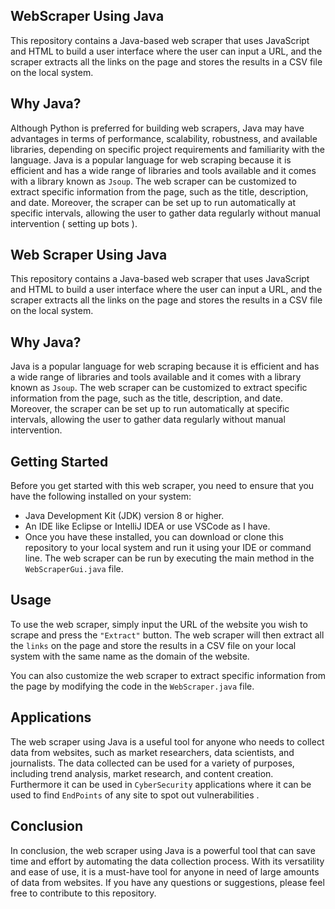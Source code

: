 ## WebScraper Using Java 
This repository contains a Java-based web scraper that uses JavaScript and HTML to build a user interface where the user can input a URL, and the scraper extracts all the links on the page and stores the results in a CSV file on the local system.

## Why Java?
Although Python is preferred for building web scrapers, Java may have advantages in terms of performance, scalability, robustness, and available libraries, depending on specific project requirements and familiarity with the language.
Java is a popular language for web scraping because it is efficient and has a wide range of libraries and tools available and it comes with a library known as `Jsoup`. The web scraper can be customized to extract specific information from the page, such as the title, description, and date. Moreover, the scraper can be set up to run automatically at specific intervals, allowing the user to gather data regularly without manual intervention ( setting up bots ).

## Web Scraper Using Java
This repository contains a Java-based web scraper that uses JavaScript and HTML to build a user interface where the user can input a URL, and the scraper extracts all the links on the page and stores the results in a CSV file on the local system.

## Why Java?
Java is a popular language for web scraping because it is efficient and has a wide range of libraries and tools available and it comes with a library known as `Jsoup`. The web scraper can be customized to extract specific information from the page, such as the title, description, and date. Moreover, the scraper can be set up to run automatically at specific intervals, allowing the user to gather data regularly without manual intervention.

## Getting Started
Before you get started with this web scraper, you need to ensure that you have the following installed on your system:

- Java Development Kit (JDK) version 8 or higher.
- An IDE like Eclipse or IntelliJ IDEA or use VSCode as I have.
- Once you have these installed, you can download or clone this repository to your local system and run it using your IDE or command line. The web scraper can be run by executing the main method in the `WebScraperGui.java` file.

## Usage
To use the web scraper, simply input the URL of the website you wish to scrape and press the `"Extract"` button. The web scraper will then extract all the `links` on the page and store the results in a CSV file on your local system with the same name as the domain of the website.

You can also customize the web scraper to extract specific information from the page by modifying the code in the `WebScraper.java` file.

## Applications
The web scraper using Java is a useful tool for anyone who needs to collect data from websites, such as market researchers, data scientists, and journalists. The data collected can be used for a variety of purposes, including trend analysis, market research, and content creation.
Furthermore it can be used in `CyberSecurity` applications where it can be used to find `EndPoints` of any site to spot out vulnerabilities .

## Conclusion
In conclusion, the web scraper using Java is a powerful tool that can save time and effort by automating the data collection process. With its versatility and ease of use, it is a must-have tool for anyone in need of large amounts of data from websites. 
If you have any questions or suggestions, please feel free to contribute to this repository.
